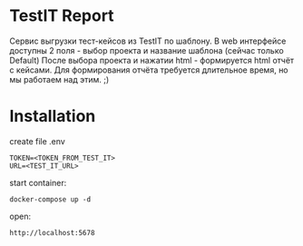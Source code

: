 TestIT Report
=============

Сервис выгрузки тест-кейсов из TestIT по шаблону.
В web интерфейсе доступны 2 поля - выбор проекта и название шаблона (сейчас только Default)
После выбора проекта и нажатии html - формируется html отчёт с кейсами.
Для формирования отчёта требуется длительное время, но мы работаем над этим. ;)


Installation
============

create file .env
```shell script
TOKEN=<TOKEN_FROM_TEST_IT>
URL=<TEST_IT_URL>
```

start container:
```shell script
docker-compose up -d
```

open:
```shell script
http://localhost:5678
```
